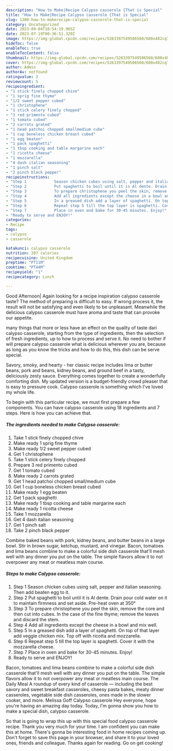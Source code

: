 ```yaml
---
description: "How to Make|Recipe Calypso casserole {That is Special"
title: "How to Make|Recipe Calypso casserole {That is Special"
slug: 1300-how-to-makerecipe-calypso-casserole-that-is-special
category: Uncategorized
date: 2023-09-04T10:54:19.965Z
date: 2023-07-19T00:36:51.320Z
image: https://img-global.cpcdn.com/recipes/5263397549506560/680x482cq70/calypso-casserole-recipe-main-photo.jpg
hideToc: false
enableToc: true
enableTocContent: false
thumbnail: https://img-global.cpcdn.com/recipes/5263397549506560/680x482cq70/calypso-casserole-recipe-main-photo.jpg
cover: https://img-global.cpcdn.com/recipes/5263397549506560/680x482cq70/calypso-casserole-recipe-main-photo.jpg
author: Admin
authorAv: notfound
ratingvalue: 3
reviewcount: 5
recipeingredient:
- "1 stick finely chopped chive"
- "1 sprig fine thyme"
- "1/2 sweet pepper cubed"
- "1 christophene"
- "1 stick celery finely chopped"
- "3 red primento cubed"
- "1 tomato cubed"
- "2 carrots grated"
- "1 head patchoi chopped smallmedium cube"
- "1 cup boneless chicken breast cubed"
- "1 egg beaten"
- "1 pack spaghetti"
- "1 tbsp cooking and table margarine each"
- "1 ricotta cheese"
- "1 mozzarella"
- "4 dash italian seasoning"
- "1 pinch salt"
- "2 pinch black pepper"
recipeinstructions:
- "Step 1            Season chicken cubes using salt, pepper and italian seasoning. Then add beaten egg to it."
- "Step 2            Put spaghetti to boil until it is Al dente. Drain pour cold water on it to maintain firmness and set aside. Pre-heat oven at 350°"
- "Step 3            To prepare christophene you peel the skin, remove the core and then cut into cubes. In the case of the fine thyme; remove the leaves and discard the stem."
- "Step 4            Add all ingredients except the cheese in a bowl and mix well."
- "Step 5            In a greased dish add a layer of spaghetti. On top of that layer add veggie chicken mix. Top off with ricotta and mozzarella."
- "Step 6            Repeat step 5 till the top layer is spaghetti. Cover it with the mozzarella cheese."
- "Step 7            Place in oven and bake for 30-45 minutes. Enjoy!"
- "Ready to serve and ENJOY!"
categories:
- Recipe
tags:
- calypso
- casserole

katakunci: calypso casserole 
nutrition: 207 calories
recipecuisine: United Kingdom
preptime: "PT11M"
cooktime: "PT44M"
recipeyield: "1"
recipecategory: Lunch

---
```



Good Afternoon| Again looking for a recipe inspiration calypso casserole taste? The method of preparing is difficult to easy. If wrong process it, the result will not be satisfying and even likely to be unpleasant. Meanwhile the delicious calypso casserole must have aroma and taste that can provoke our appetite.






many things that more or less have an effect on the quality of taste dari calypso casserole, starting from the type of ingredients, then the selection of fresh ingredients, up to how to process and serve it. No need to bother if will prepare calypso casserole what is delicious wherever you are, because as long as you know the tricks and how to do this, this dish can be serve special.


Savory, smoky, and hearty - her classic recipe includes lima or butter beans, pork and beans, kidney beans, and ground beef in a tasty, deliciously zesty sauce. Everything comes together to create a wonderfully comforting dish. My updated version is a budget-friendly crowd pleaser that is easy to pressure cook. Calypso casserole is something which I&#39;ve loved my whole life.


To begin with this particular recipe, we must first prepare a few components. You can have calypso casserole using 18 ingredients and 7 steps. Here is how you can achieve that.

<!--inarticleads1-->

##### The ingredients needed to make Calypso casserole:

1. Take 1 stick finely chopped chive
1. Make ready 1 sprig fine thyme
1. Make ready 1/2 sweet pepper cubed
1. Get 1 christophene
1. Take 1 stick celery finely chopped
1. Prepare 3 red primento cubed
1. Get 1 tomato cubed
1. Make ready 2 carrots grated
1. Get 1 head patchoi chopped small/medium cube
1. Get 1 cup boneless chicken breast cubed
1. Make ready 1 egg beaten
1. Get 1 pack spaghetti
1. Make ready 1 tbsp cooking and table margarine each
1. Make ready 1 ricotta cheese
1. Take 1 mozzarella
1. Get 4 dash italian seasoning
1. Get 1 pinch salt
1. Take 2 pinch black pepper


Combine baked beans with pork, kidney beans, and butter beans in a large bowl. Stir in brown sugar, ketchup, mustard, and vinegar. Bacon, tomatoes and lima beans combine to make a colorful side dish casserole that&#39;ll mesh well with any dinner you put on the table. The simple flavors allow it to not overpower any meat or meatless main course. 

<!--inarticleads2-->

##### Steps to make Calypso casserole:

1. Step 1            Season chicken cubes using salt, pepper and italian seasoning. Then add beaten egg to it.
1. Step 2            Put spaghetti to boil until it is Al dente. Drain pour cold water on it to maintain firmness and set aside. Pre-heat oven at 350°
1. Step 3            To prepare christophene you peel the skin, remove the core and then cut into cubes. In the case of the fine thyme; remove the leaves and discard the stem.
1. Step 4            Add all ingredients except the cheese in a bowl and mix well.
1. Step 5            In a greased dish add a layer of spaghetti. On top of that layer add veggie chicken mix. Top off with ricotta and mozzarella.
1. Step 6            Repeat step 5 till the top layer is spaghetti. Cover it with the mozzarella cheese.
1. Step 7            Place in oven and bake for 30-45 minutes. Enjoy!
1. Ready to serve and ENJOY!

Bacon, tomatoes and lima beans combine to make a colorful side dish casserole that&#39;ll mesh well with any dinner you put on the table. The simple flavors allow it to not overpower any meat or meatless main course. The Daily Meal A roundup of every kind of casserole — including the best savory and sweet breakfast casseroles, cheesy pasta bakes, meaty dinner casseroles, vegetable side dish casseroles, ones made in the slower cooker, and more. Melissa Goff Calypso casserole Hey everyone, hope you&#39;re having an amazing day today. Today, I&#39;m gonna show you how to make a special dish, calypso casserole. 

So that is going to wrap this up with this special food calypso casserole recipe. Thank you very much for your time. I am confident you can make this at home. There's gonna be interesting food in home recipes coming up. Don't forget to save this page in your browser, and share it to your loved ones, friends and colleague. Thanks again for reading. Go on get cooking!
